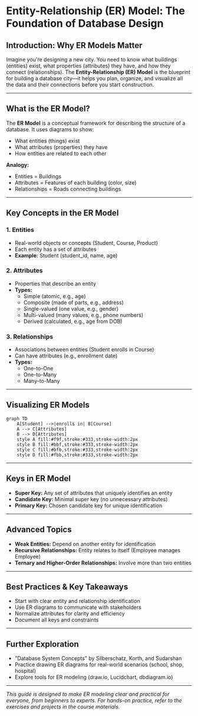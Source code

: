# Entity-Relationship (ER) Model: The Foundation of Database Design

## Introduction: Why ER Models Matter
Imagine you're designing a new city. You need to know what buildings (entities) exist, what properties (attributes) they have, and how they connect (relationships). The **Entity-Relationship (ER) Model** is the blueprint for building a database city—it helps you plan, organize, and visualize all the data and their connections before you start construction.

---

## What is the ER Model?
The **ER Model** is a conceptual framework for describing the structure of a database. It uses diagrams to show:
- What entities (things) exist
- What attributes (properties) they have
- How entities are related to each other

**Analogy:**
- Entities = Buildings
- Attributes = Features of each building (color, size)
- Relationships = Roads connecting buildings

---

## Key Concepts in the ER Model

### 1. Entities
- Real-world objects or concepts (Student, Course, Product)
- Each entity has a set of attributes
- **Example:** Student (student_id, name, age)

### 2. Attributes
- Properties that describe an entity
- **Types:**
  - Simple (atomic, e.g., age)
  - Composite (made of parts, e.g., address)
  - Single-valued (one value, e.g., gender)
  - Multi-valued (many values, e.g., phone numbers)
  - Derived (calculated, e.g., age from DOB)

### 3. Relationships
- Associations between entities (Student enrolls in Course)
- Can have attributes (e.g., enrollment date)
- **Types:**
  - One-to-One
  - One-to-Many
  - Many-to-Many

---

## Visualizing ER Models
```mermaid
graph TD
    A[Student] -->|enrolls in| B[Course]
    A --> C[Attributes]
    B --> D[Attributes]
    style A fill:#f9f,stroke:#333,stroke-width:2px
    style B fill:#bbf,stroke:#333,stroke-width:2px
    style C fill:#bfb,stroke:#333,stroke-width:2px
    style D fill:#fbb,stroke:#333,stroke-width:2px
```

---

## Keys in ER Model
- **Super Key:** Any set of attributes that uniquely identifies an entity
- **Candidate Key:** Minimal super key (no unnecessary attributes)
- **Primary Key:** Chosen candidate key for unique identification

---

## Advanced Topics
- **Weak Entities:** Depend on another entity for identification
- **Recursive Relationships:** Entity relates to itself (Employee manages Employee)
- **Ternary and Higher-Order Relationships:** Involve more than two entities

---

## Best Practices & Key Takeaways
- Start with clear entity and relationship identification
- Use ER diagrams to communicate with stakeholders
- Normalize attributes for clarity and efficiency
- Document all keys and constraints

---

## Further Exploration
- "Database System Concepts" by Silberschatz, Korth, and Sudarshan
- Practice drawing ER diagrams for real-world scenarios (school, shop, hospital)
- Explore tools for ER modeling (draw.io, Lucidchart, dbdiagram.io)

---
*This guide is designed to make ER modeling clear and practical for everyone, from beginners to experts. For hands-on practice, refer to the exercises and projects in the course materials.* 